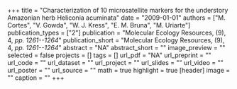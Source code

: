 +++
title = "Characterization of 10 microsatellite markers for the understory Amazonian herb Heliconia acuminata"
date = "2009-01-01"
authors = ["M. Cortes", "V. Gowda", "W. J. Kress", "E. M. Bruna", "M. Uriarte"]
publication_types = ["2"]
publication = "Molecular Ecology Resources, (9), 4, _pp. 1261--1264_"
publication_short = "Molecular Ecology Resources, (9), 4, _pp. 1261--1264_"
abstract = "NA"
abstract_short = ""
image_preview = ""
selected = false
projects = []
tags = []
url_pdf = "NA"
url_preprint = ""
url_code = ""
url_dataset = ""
url_project = ""
url_slides = ""
url_video = ""
url_poster = ""
url_source = ""
math = true
highlight = true
[header]
image = ""
caption = ""
+++
